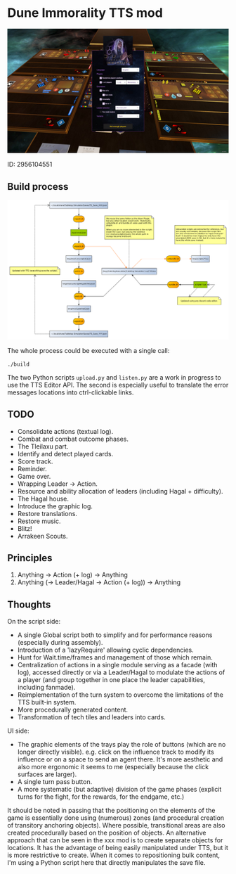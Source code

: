 # Dune Immorality TTS mod

![Capture](resources/capture.jpg)

ID: 2956104551

## Build process

![Capture](workflow.png)

The whole process could be executed with a single call:

    ./build

The two Python scripts `upload.py` and `listen.py` are a work in progress to use the TTS Editor API.
The second is especially useful to translate the error messages locations into ctrl-clickable links.

## TODO

- Consolidate actions (textual log).
- Combat and combat outcome phases.
- The Tleilaxu part.
- Identify and detect played cards.
- Score track.
- Reminder.
- Game over.
- Wrapping Leader -> Action.
- Resource and ability allocation of leaders (including Hagal + difficulty).
- The Hagal house.
- Introduce the graphic log.
- Restore translations.
- Restore music.
- Blitz!
- Arrakeen Scouts.

## Principles

1. Anything -> Action (+ log) -> Anything
2. Anything (-> Leader/Hagal -> Action (+ log)) -> Anything

## Thoughts

On the script side:
- A single Global script both to simplify and for performance reasons (especially during assembly).
- Introduction of a 'lazyRequire' allowing cyclic dependencies.
- Hunt for Wait.time/frames and management of those which remain.
- Centralization of actions in a single module serving as a facade (with log), accessed directly or via a Leader/Hagal to modulate the actions of a player (and group together in one place the leader capabilities, including fanmade).
- Reimplementation of the turn system to overcome the limitations of the TTS built-in system.
- More procedurally generated content.
- Transformation of tech tiles and leaders into cards.

UI side:
- The graphic elements of the trays play the role of buttons (which are no longer directly visible). e.g. click on the influence track to modify its influence or on a space to send an agent there. It's more aesthetic and also more ergonomic it seems to me (especially because the click surfaces are larger).
- A single turn pass button.
- A more systematic (but adaptive) division of the game phases (explicit turns for the fight, for the rewards, for the endgame, etc.)

It should be noted in passing that the positioning on the elements of the game is essentially done using (numerous) zones (and procedural creation of transitory anchoring objects). Where possible, transitional areas are also created procedurally based on the position of objects. An alternative approach that can be seen in the xxx mod is to create separate objects for locations. It has the advantage of being easily manipulated under TTS, but it is more restrictive to create. When it comes to repositioning bulk content, I'm using a Python script here that directly manipulates the save file.
